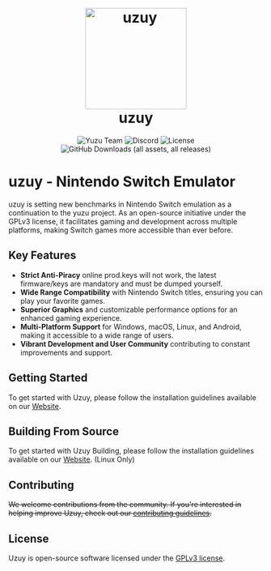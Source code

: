 <h1 align="center">
  <br>
  <a href="https://uzuy-emu.org/"><img src="https://i.imgur.com/Hkp3zUc.png" alt="uzuy" width="200"></a>
  <br>
  <b>uzuy</b>
  <br>
</h1>

<p align="center">
  <img alt="Yuzu Team" src="https://img.shields.io/badge/Credits-Yuzu-gold">
  <img alt="Discord" src="https://img.shields.io/discord/1215190304588566559"-blue>
  <img alt="License" src="https://img.shields.io/github/license/uzuy-emu/uzuy">
  <img alt="GitHub Downloads (all assets, all releases)" src="https://img.shields.io/github/downloads/uzuy-emu/uzuy/total">
</p>

# uzuy - Nintendo Switch Emulator

uzuy is setting new benchmarks in Nintendo Switch emulation as a continuation to the yuzu project. As an open-source initiative under the GPLv3 license, it facilitates gaming and development across multiple platforms, making Switch games more accessible than ever before.

## Key Features

- **Strict Anti-Piracy** online prod.keys will not work, the latest firmware/keys are mandatory and must be dumped yourself.
- **Wide Range Compatibility** with Nintendo Switch titles, ensuring you can play your favorite games.
- **Superior Graphics** and customizable performance options for an enhanced gaming experience.
- **Multi-Platform Support** for Windows, macOS, Linux, and Android, making it accessible to a wide range of users.
- **Vibrant Development and User Community** contributing to constant improvements and support.

## Getting Started

To get started with Uzuy, please follow the installation guidelines available on our [Website](https://uzuy-emu.org/).

## Building From Source

To get started with Uzuy Building, please follow the installation guidelines available on our [Website](https://build.uzuy-emu.org/). (Linux Only)

## Contributing

~~We welcome contributions from the community. If you're interested in helping improve Uzuy, check out our [contributing guidelines](https://uzuy-emu.org/).~~

## License

Uzuy is open-source software licensed under the [GPLv3 license](https://github.com/uzuy-emu/uzuy/blob/main/LICENSE.txt).
